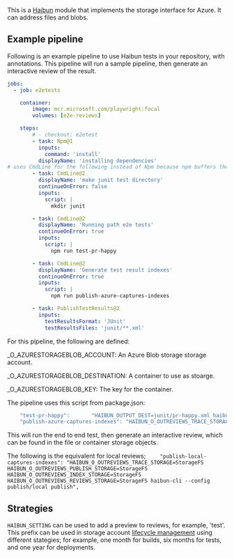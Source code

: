 
This is a [Haibun](https://github.com/withhaibun/) module that implements the storage interface for Azure. It can address files and blobs.

## Example pipeline

Following is an example pipeline to use Haibun tests in your repository, 
with annotations. 
This pipeline will run a sample pipeline, 
then generate an interactive review of the result.

```yaml
jobs:
  - job: e2etests

    container:
        image: mcr.microsoft.com/playwright:focal
        volumes: [e2e-reviews]

    steps:
        # - checkout: e2etest     
        - task: Npm@1
          inputs:
            command: 'install'
          displayName: 'installing dependencies'
# uses CmdLine for the following instead of Npm because npm buffers the entire output
        - task: CmdLine@2
          displayName: 'make junit test directory'
          continueOnError: false
          inputs:
            script: |
              mkdir junit

        - task: CmdLine@2 
          displayName: 'Running path e2e tests'
          continueOnError: true
          inputs:
            script: |
              npm run test-pr-happy

        - task: CmdLine@2
          displayName: 'Generate test result indexes'
          continueOnError: true
          inputs:
            script: |
              npm run publish-azure-captures-indexes

        - task: PublishTestResults@2
          inputs:
            testResultsFormat: 'JUnit'
            testResultsFiles: 'junit/**.xml'
```

For this pipeline, the following are defined:

_O_AZURESTORAGEBLOB_ACCOUNT: An Azure Blob storage storage account.

_O_AZURESTORAGEBLOB_DESTINATION: A container to use as stoarge.

_O_AZURESTORAGEBLOB_KEY: The key for the container.

The pipeline uses this script from package.json:

```javascript
    "test-pr-happy":       "HAIBUN_OUTPUT_DEST=junit/pr-happy.xml haibun-cli $PR_HAPPY",
    "publish-azure-captures-indexes": "HAIBUN_O_OUTREVIEWS_TRACE_STORAGE=StorageFS HAIBUN_O_OUTREVIEWS_PUBLISH_STORAGE=AzureStorageBlob HAIBUN_O_OUTREVIEWS_INDEX_STORAGE=StorageFS HAIBUN_O_OUTREVIEWS_REVIEWS_STORAGE=AzureStorageBlob HAIBUN_O_AZURESTORAGEBLOB_DESTINATION=${_O_AZURESTORAGEBLOB_DESTINATION} HAIBUN_O_AZURESTORAGEBLOB_ACCOUNT=${_O_AZURESTORAGEBLOB_ACCOUNT} HAIBUN_O_AZURESTORAGEBLOB_KEY=${_O_AZURESTORAGEBLOB_KEY} haibun-cli --config publish/azure publish",
  ```

  This will run the end to end test, then generate an interactive review, which can be found in the file or container storage objects.

The following is the equivalent for local reviews;
`    "publish-local-captures-indexes": "HAIBUN_O_OUTREVIEWS_TRACE_STORAGE=StorageFS HAIBUN_O_OUTREVIEWS_PUBLISH_STORAGE=StorageFS HAIBUN_O_OUTREVIEWS_INDEX_STORAGE=StorageFS HAIBUN_O_OUTREVIEWS_REVIEWS_STORAGE=StorageFS haibun-cli --config publish/local publish",`

## Strategies

`HAIBUN_SETTING` can be used to add a preview to reviews, for example, 'test'. This prefix can be used in storage account [lifecycle management](https://learn.microsoft.com/en-us/azure/storage/blobs/lifecycle-management-policy-configure?tabs=azure-portal) using different stategies; for example, one month for builds, six months for tests, and one year for deployments.



